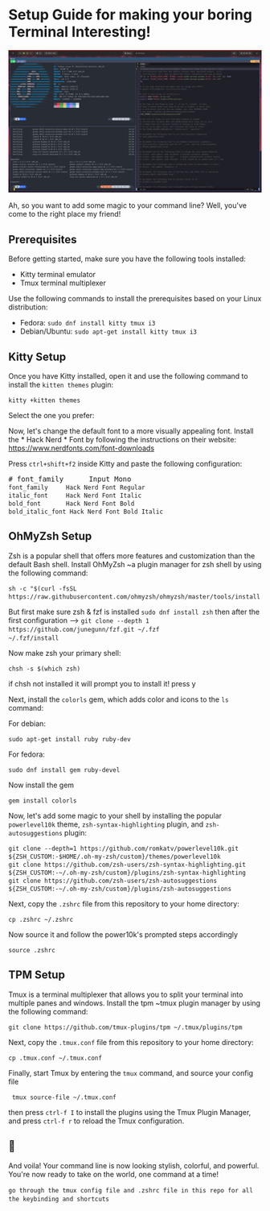 <div>
  <div>
    <div><div style="background-color: rgb(16, 163, 127)"></div></div>
    <div>
      <div>
        <div>
          <div>
            <h1>Setup Guide for making your boring Terminal Interesting!</h1>
                       <img src="./screenshot.png" alt="screenshot"/>
            <p>
Ah, so you want to add some magic to your command line? Well, you've come to the right place my friend!
            </p>
            <h2>Prerequisites</h2>
            <p>
              Before getting started, make sure you have the following tools
              installed:
            </p>
            <ul>
              <li>Kitty terminal emulator</li>
              <li>Tmux terminal multiplexer</li>
            </ul>
            <p>
              Use the following commands to install the prerequisites based on
              your Linux distribution:
            </p>
            <ul>
              <li>Fedora: <code>sudo dnf install kitty tmux i3</code></li>
              <li>
                Debian/Ubuntu: <code>sudo apt-get install kitty tmux i3</code>
              </li>
            </ul>
            <h2>Kitty Setup</h2>
            <p>
              Once you have Kitty installed, open it and use the following
              command to install the <code>kitten themes</code> plugin:
            </p>
            <pre><div ><div ></div><div ><code >kitty +kitten themes
</code></div></div></pre>
            <p>Select the one you prefer:</p>
            <p>
              Now, let's change the default font to a more visually appealing
              font. Install the * Hack Nerd * Font by following the instructions on
              their website:
              <a href="https://www.nerdfonts.com/font-downloads" target="_new"
                >https://www.nerdfonts.com/font-downloads</a
              >
            </p>
            <p>
              Press <code>ctrl+shift+f2</code> inside Kitty and paste the
              following configuration:
            </p>
            <pre><div ><div ><span># font_family      Input Mono </span></div><div ><code >font_family     Hack Nerd <span >Font</span> Regular
italic_font     Hack Nerd <span >Font</span> Italic
bold_font       Hack Nerd <span >Font</span> Bold
bold_italic_font Hack Nerd <span >Font</span> Bold Italic
</code></div></div></pre>
            <h2>OhMyZsh Setup</h2>
            <p>
              Zsh is a popular shell that offers more features and customization
              than the default Bash shell. Install OhMyZsh ~a plugin manager for zsh shell by using the following
              command:
            </p>
            <pre><div ><div ><span></span></div><div ><code >sh -c <span >"<span >$(curl -fsSL https://raw.githubusercontent.com/ohmyzsh/ohmyzsh/master/tools/install.sh)</span>"</span>
</code></div></div></pre>
            <p>
            But first make sure zsh & fzf is installed <code>sudo dnf install zsh</code> then after the first configuration --> <code>git clone --depth 1 https://github.com/junegunn/fzf.git ~/.fzf
~/.fzf/install</code>
            </p>
            <p>Now make zsh your primary shell:</p>
<pre><div ><div ></div><div ><code >chsh -s $(which zsh)
</code></div></div></pre>
<p>if chsh not installed it will prompt you to install it! press y</p>
            <p>
              Next, install the <code>colorls</code> gem, which adds color and
              icons to the <code>ls</code> command:
            </p>
            <p>For debian:</p>
                        <pre><div ><div ></div><div ><code >sudo apt-get install ruby ruby-dev
</code></div></div></pre>
<p>For fedora:</p>
<pre><div ><div ></div><div ><code >sudo dnf install gem ruby-devel
</code></div></div></pre>
<p>Now install the gem</p>
            <pre><div ><div ></div><div ><code >gem install colorls
</code></div></div></pre>
            <p>
              Now, let's add some magic to your shell by installing the popular
              <code>powerlevel10k</code> theme,
              <code>zsh-syntax-highlighting</code> plugin, and
              <code>zsh-autosuggestions</code> plugin:
            </p>
            <pre><div ><div ></div><div ><code >git <span >clone</span> --depth=1 https://github.com/romkatv/powerlevel10k.git <span >${ZSH_CUSTOM:-<span >$HOME</span>/.oh-my-zsh/custom}</span>/themes/powerlevel10k
git <span >clone</span> https://github.com/zsh-users/zsh-syntax-highlighting.git <span >${ZSH_CUSTOM:-~/.oh-my-zsh/custom}</span>/plugins/zsh-syntax-highlighting
git <span >clone</span> https://github.com/zsh-users/zsh-autosuggestions <span >${ZSH_CUSTOM:-~/.oh-my-zsh/custom}</span>/plugins/zsh-autosuggestions
</code></div></div></pre>
            <p>
              Next, copy the <code>.zshrc</code> file from this repository
              to your home directory:
            </p>
            <pre><div ><div ></div><div ><code ><span >cp</span> .zshrc ~/.zshrc
</code></div></div></pre>
<p>Now source it and follow the power10k's prompted steps accordingly</p>
<pre><div ><div ></div><div ><code >source .zshrc 
</code></div></div></pre>
            <h2>TPM Setup</h2>
            <p>
              Tmux is a terminal multiplexer that allows you to split your
              terminal into multiple panes and windows. Install the tpm ~tmux plugin manager by using
              the following command:
            </p>
            <pre><div ><div></div><div ><code >git <span >clone</span> https://github.com/tmux-plugins/tpm ~/.tmux/plugins/tpm
</code></div></div></pre>
            <p>
              Next, copy the <code>.tmux.conf</code> file from this repository
              to your home directory:
            </p>
            <pre><div ><div ></div><div ><code ><span >cp</span> .tmux.conf ~/.tmux.conf
</code></div></div></pre>
            <p>
             Finally, start Tmux by entering the <code>tmux</code> command, and source your config file
            </p>
            <pre><div ><div ></div><div ><code > tmux source-file ~/.tmux.conf
</code></div></div></pre>
            <p>
              then press <code>ctrl-f I</code> to install the plugins using the
              Tmux Plugin Manager, and press <code>ctrl-f r</code> to reload the
              Tmux configuration.
            </p>
            <h2>🫰</h2>
            <p>
And voila! Your command line is now looking stylish, colorful, and powerful. You're now ready to take on the world, one command at a time!
            </p>
          </div>
        </div>
      </div>
  </div>
</div>

`go through the tmux config file and .zshrc file in this repo for all the keybinding and shortcuts`
